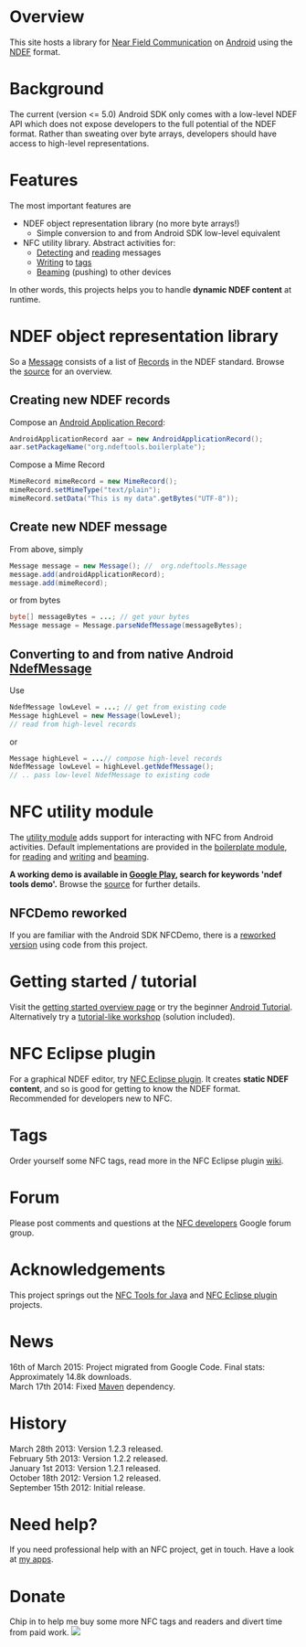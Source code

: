# Overview #
This site hosts a library for [Near Field Communication](http://en.wikipedia.org/wiki/Near_field_communication) on [Android](http://www.android.com/) using the [NDEF](http://developer.android.com/reference/android/nfc/tech/Ndef.html) format.

# Background #
The current (version <= 5.0) Android SDK only comes with a low-level NDEF API which does not expose developers to the full potential of the NDEF format. Rather than sweating over byte arrays, developers should have access to high-level representations.

# Features #
The most important features are
  * NDEF object representation library (no more byte arrays!)
    * Simple conversion to and from Android SDK low-level equivalent
  * NFC utility library. Abstract activities for:
    * [Detecting](https://github.com/skjolber/ndef-tools-for-android/blob/master/ndeftools-util/src/org/ndeftools/util/activity/NfcDetectorActivity.java) and [reading](https://github.com/skjolber/ndef-tools-for-android/blob/master/ndeftools-util/src/org/ndeftools/util/activity/NfcReaderActivity.java) messages
    * [Writing](https://github.com/skjolber/ndef-tools-for-android/blob/master/ndeftools-util/src/org/ndeftools/util/activity/NfcTagWriterActivity.java) to [tags](https://github.com/skjolber/nfc-eclipse-plugin/blob/wiki/Tags.md)
    * [Beaming](https://github.com/skjolber/ndef-tools-for-android/blob/master/ndeftools-util/src/org/ndeftools/util/activity/NfcBeamWriterActivity.java) (pushing) to other devices

In other words, this projects helps you to handle __dynamic NDEF content__ at runtime.
# NDEF object representation library #
So a [Message](https://github.com/skjolber/ndef-tools-for-android/blob/master/ndeftools/src/org/ndeftools/Message.java) consists of a list of [Records](https://github.com/skjolber/ndef-tools-for-android/blob/master/ndeftools/src/org/ndeftools/Record.java) in the NDEF standard. Browse the [source](https://github.com/skjolber/ndef-tools-for-android/tree/master/ndeftools/src/org/ndeftools) for an overview.

## Creating new NDEF records ##
Compose an [Android Application Record](http://developer.android.com/guide/topics/connectivity/nfc/nfc.html#aar):

```java
AndroidApplicationRecord aar = new AndroidApplicationRecord();
aar.setPackageName("org.ndeftools.boilerplate");
```

Compose a Mime Record
```java
MimeRecord mimeRecord = new MimeRecord();
mimeRecord.setMimeType("text/plain");
mimeRecord.setData("This is my data".getBytes("UTF-8"));
```

## Create new NDEF message ##
From above, simply

```java
Message message = new Message(); //  org.ndeftools.Message
message.add(androidApplicationRecord);
message.add(mimeRecord);
```
or from bytes

```java
byte[] messageBytes = ...; // get your bytes
Message message = Message.parseNdefMessage(messageBytes);
```

## Converting to and from native Android [NdefMessage](http://developer.android.com/reference/android/nfc/NdefMessage.html) ##
Use

```java
NdefMessage lowLevel = ...; // get from existing code
Message highLevel = new Message(lowLevel);
// read from high-level records
```
or

```java
Message highLevel = ...// compose high-level records
NdefMessage lowLevel = highLevel.getNdefMessage();
// .. pass low-level NdefMessage to existing code
```

# NFC utility module #
The [utility module](https://github.com/skjolber/ndef-tools-for-android/tree/master/ndeftools-util) adds support for interacting with NFC from Android activities. Default implementations are provided in the [boilerplate module](https://github.com/skjolber/ndef-tools-for-android/tree/master/ndeftools-boilerplate), for [reading](https://github.com/skjolber/ndef-tools-for-android/blob/master/ndeftools-boilerplate/src/org/ndeftools/boilerplate/DefaultNfcReaderActivity.java) and [writing](https://github.com/skjolber/ndef-tools-for-android/blob/master/ndeftools-boilerplate/src/org/ndeftools/boilerplate/DefaultNfcTagWriterActivity.java) and [beaming](https://github.com/skjolber/ndef-tools-for-android/blob/master/ndeftools-boilerplate/src/org/ndeftools/boilerplate/DefaultNfcBeamWriterActivity.java).

__A working demo is available in [Google Play](https://play.google.com/store/apps/details?id=org.ndeftools.boilerplate), search for keywords 'ndef tools demo'.__ Browse the [source](https://github.com/skjolber/ndef-tools-for-android/tree/master/ndeftools-util/src/org/ndeftools/util/activity) for further details.

## NFCDemo reworked ##
If you are familiar with the Android SDK NFCDemo, there is a [reworked version](https://github.com/skjolber/ndef-tools-for-android/tree/master/ndeftools-nfcdemo) using code from this project.

# Getting started / tutorial #
Visit the [getting started overview page](https://github.com/skjolber/ndef-tools-for-android/blob/wiki/GettingStartedAndroid.md) or try the beginner [Android Tutorial](https://github.com/skjolber/ndef-tools-for-android/blob/wiki/AndroidTutorial.md). Alternatively try a [tutorial-like workshop](https://github.com/skjolber/Fagmote/tree/master/Android/Near%20Field%20Communications) (solution included).

# NFC Eclipse plugin #
For a graphical NDEF editor, try [NFC Eclipse plugin](https://github.com/skjolber/nfc-eclipse-plugin). It creates __static NDEF content__, and so is good for getting to know the NDEF format. Recommended for developers new to NFC.

# Tags #
Order yourself some NFC tags, read more in the NFC Eclipse plugin [wiki](https://github.com/skjolber/nfc-eclipse-plugin/blob/wiki/Tags.md).

# Forum #
Please post comments and questions at the [NFC developers](http://groups.google.com/group/nfc-developers/topics) Google forum group.

# Acknowledgements #
This project springs out the [NFC Tools for Java](https://github.com/grundid/nfctools) and [NFC Eclipse plugin](https://github.com/skjolber/nfc-eclipse-plugin) projects.

# News #
16th of March 2015: Project migrated from Google Code. Final stats: Approximately 14.8k downloads.<br>
March 17th 2014: Fixed [Maven](Maven.md) dependency.<br>

# History #
March 28th 2013: Version 1.2.3 released.<br>
February 5th 2013: Version 1.2.2 released.<br>
January 1st 2013: Version 1.2.1 released.<br>
October 18th 2012: Version 1.2 released.<br>
September 15th 2012: Initial release.<br>

# Need help? #
If you need professional help with an NFC project, get in touch. Have a look at [my apps](https://play.google.com/store/search?q=pub:Thomas%20Rorvik%20Skjolberg).

# Donate #
Chip in to help me buy some more NFC tags and readers and divert time from paid work.
<a href='https://www.paypal.com/cgi-bin/webscr?cmd=_s-xclick&hosted_button_id=NPRZWPD7LH2SN'><img src='https://www.paypal.com/en_US/i/btn/btn_donateCC_LG.gif' /></a>


